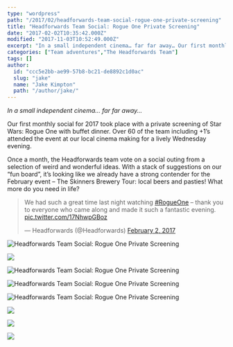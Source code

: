 ```yaml
---
type: "wordpress"
path: "/2017/02/headforwards-team-social-rogue-one-private-screening"
title: "Headforwards Team Social: Rogue One Private Screening"
date: "2017-02-02T10:35:42.000Z"
modified: "2017-11-03T10:52:49.000Z"
excerpt: "In a small independent cinema… far far away… Our first monthly social for 2017 took place with a private screening of Star Wars: Rogue One with buffet dinner. Over 60 of the team including +1’s attended the event at our local cinema making for a lively Wednesday evening. Once a month, the Headforwards team vote …"
categories: ["Team adventures","The Headforwards Team"]
tags: []
author:
  id: "ccc5e2bb-ae99-57b8-bc21-de8892c1d0ac"
  slug: "jake"
  name: "Jake Kimpton"
  path: "/author/jake/"
---
```

_In a small independent cinema… far far away…_

Our first monthly social for 2017 took place with a private screening of Star Wars: Rogue One with buffet dinner. Over 60 of the team including +1’s attended the event at our local cinema making for a lively Wednesday evening.

Once a month, the Headforwards team vote on a social outing from a selection of weird and wonderful ideas. With a stack of suggestions on our “fun board”, it’s looking like we already have a strong contender for the February event – The Skinners Brewery Tour: local beers and pasties! What more do you need in life?

> We had such a great time last night watching [#RogueOne](https://twitter.com/hashtag/RogueOne?src=hash) – thank you to everyone who came along and made it such a fantastic evening. [pic.twitter.com/17NhwpGBoz](https://t.co/17NhwpGBoz)
> 
> — Headforwards (@Headforwards) [February 2, 2017](https://twitter.com/Headforwards/status/827084204261441536)

![](https://www.headforwards.com/wp-content/uploads/2017/02/IMG_1280-300x225.jpg "Headforwards Team Social: Rogue One Private Screening")

![](https://www.headforwards.com/wp-content/uploads/2017/02/IMG_3531.JPG-300x225.jpg)

![](https://www.headforwards.com/wp-content/uploads/2017/02/IMG_1285-300x225.jpg "Headforwards Team Social: Rogue One Private Screening")

![](https://www.headforwards.com/wp-content/uploads/2017/02/IMG_1286-300x225.jpg "Headforwards Team Social: Rogue One Private Screening")

![](https://www.headforwards.com/wp-content/uploads/2017/02/C3pksS6WYAARvmL-300x225.jpg "Headforwards Team Social: Rogue One Private Screening")

![](https://www.headforwards.com/wp-content/uploads/2017/02/IMG_3528.JPG-300x225.jpg)

![](https://www.headforwards.com/wp-content/uploads/2017/02/IMG_3532.JPG-300x225.jpg)

![](https://www.headforwards.com/wp-content/uploads/2017/02/IMG_3533.JPG-300x225.jpg)